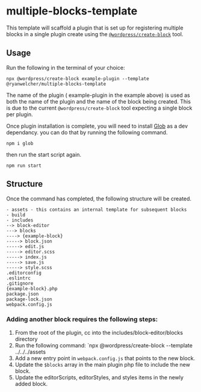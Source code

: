 # multiple-blocks-template

This template will scaffold a plugin that is set up for registering multiple blocks in a single plugin create using the [`@wordpress/create-block`](https://developer.wordpress.org/block-editor/reference-guides/packages/packages-create-block/) tool.

## Usage

Run the following in the terminal of your choice:

`npx @wordpress/create-block example-plugin --template @ryanwelcher/multiple-blocks-template`

The name of the plugin ( example-plugin in the example above) is used as both the name of the plugin and the name of the block being created. This is due to the current `@wordpress/create-block` tool expecting a single block per plugin.

Once plugin installation is complete, you will need to install [Glob]('https://www.npmjs.com/package/glob') as a dev dependancy. you can do that by running the following command.

`npm i glob`

then run the start script again.

`npm run start`

## Structure

Once the command has completed, the following structure will be created.

```
- assets - this contains an internal template for subsequent blocks
- build
- includes
--> block-editor
---> blocks
----> {example-block}
-----> block.json
-----> edit.js
-----> editor.scss
-----> index.js
-----> save.js
-----> style.scss
.editorconfig
.eslintrc
.gitignore
{example-block}.php
package.json
package-lock.json
webpack.config.js
```

### Adding another block requires the following steps:

1. From the root of the plugin, cc into the includes/block-editor/blocks directory
2. Run the following command: `npx @wordpress/create-block --template ../../../assets
3. Add a new entry point in `webpack.config.js` that points to the new block.
4. Update the `$blocks` array in the main plugin php file to include the new block.
5. Update the editorScripts, editorStyles, and styles items in the newly added block.
